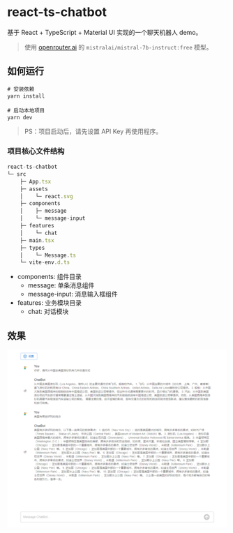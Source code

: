 # react-ts-chatbot

基于 React + TypeScript + Material UI 实现的一个聊天机器人 demo。

> 使用 [openrouter.ai](https://openrouter.ai/) 的 `mistralai/mistral-7b-instruct:free` 模型。

## 如何运行

```node
# 安装依赖
yarn install

# 启动本地项目
yarn dev
```

> PS：项目启动后，请先设置 API Key 再使用程序。

### 项目核心文件结构

```js
react-ts-chatbot
└─ src
    ├─ App.tsx
    ├─ assets
    │    └─ react.svg
    ├─ components
    │    ├─ message
    │    └─ message-input
    ├─ features
    │    └─ chat
    ├─ main.tsx
    ├─ types
    │    └─ Message.ts
    └─ vite-env.d.ts
```

- components: 组件目录
  - message: 单条消息组件
  - message-input: 消息输入框组件
- features: 业务模块目录
  - chat: 对话模块

## 效果

![chatbot-screenshot](./screenshot/chat.png)
